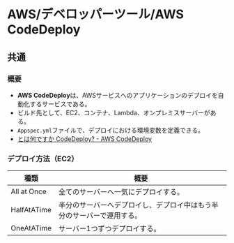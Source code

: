 # AWS/デベロッパーツール/AWS CodeDeploy

## 共通

### 概要

- **AWS CodeDeploy**は、AWSサービスへのアプリケーションのデプロイを自動化するサービスである。
- ビルド先として、EC2、コンテナ、Lambda、オンプレミスサーバーがある。
- `Appspec.yml`ファイルで、デプロイにおける環境変数を定義できる。
- [とは何ですか CodeDeploy? - AWS CodeDeploy](https://docs.aws.amazon.com/ja_jp/codedeploy/latest/userguide/welcome.html)

### デプロイ方法（EC2）

| 種類        | 概要                                                         |
| ----------- | ------------------------------------------------------------ |
| All at Once | 全てのサーバーへ一気にデプロイする。                         |
| HalfAtATime | 半分のサーバーへデプロイし、デプロイ中はもう半分のサーバーで運用する。 |
| OneAtATime  | サーバー1つずつデプロイする。                                |
